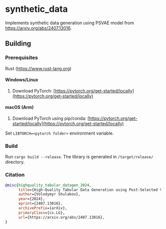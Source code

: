 # synthetic_data

Implements synthetic data generation using PSVAE model from https://arxiv.org/abs/2407.13016.

## Building

### Prerequisites

Rust (https://www.rust-lang.org)

#### Windows/Linux
1. Download PyTorch: [https://pytorch.org/get-started/locally](https://pytorch.org/get-started/locally)

#### macOS (Arm)

1. Download PyTorch using pip/conda: [https://pytorch.org/get-started/locally](https://pytorch.org/get-started/locally)

Set `LIBTORCH=<pytorch folder>` environment variable.

### Build

Run `cargo build --release`. The library is generated in `/target/release/` directory.
 
### Citation

```bibtex
@misc{highquality_tabular_datagen_2024,
      title={High-Quality Tabular Data Generation using Post-Selected VAE}, 
      author={Volodymyr Shulakov},
      year={2024},
      eprint={2407.13016},
      archivePrefix={arXiv},
      primaryClass={cs.LG},
      url={https://arxiv.org/abs/2407.13016}, 
}
```
